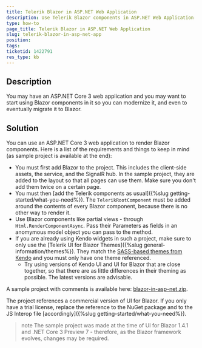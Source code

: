 ```yaml
---
title: Telerik Blazor in ASP.NET Web Application
description: Use Telerik Blazor components in ASP.NET Web Application
type: how-to
page_title: Telerik Blazor in ASP.NET Web Application
slug: telerik-blazor-in-asp-net-app
position: 
tags: 
ticketid: 1422791
res_type: kb
---
```



## Description
You may have an ASP.NET Core 3 web application and you may want to start using Blazor components in it so you can modernize it, and even to eventually migrate it to Blazor.

## Solution
You can use an ASP.NET Core 3 web application to render Blazor components. Here is a list of the requirements and things to keep in mind (as sample project is available at the end):

* You must first add Blazor to the project. This includes the client-side assets, the service, and the SignalR hub. In the sample project, they are added to the layout so that all pages can use them. Make sure you don't add them twice on a certain page.
* You must then [add the Telerik components as usual]({%slug getting-started/what-you-need%}). The `TelerikRootComponent` must be added around the contents of every Blazor component, because there is no other way to render it.
* Use Blazor components like partial views - through `Html.RenderComponentAsync`. Pass their Parameters as fields in an anomymous model object you can pass to the method.
* If you are already using Kendo widgets in such a project, make sure to only use the [Telerik UI for Blazor Themes]({%slug general-information/themes%}). They match the [SASS-based themes from Kendo](https://docs.telerik.com/kendo-ui/styles-and-layout/sass-themes) and you must only have one theme referenced.
    * Try using versions of Kendo UI and UI for Blazor that are close together, so that there are as little differences in their theming as possible. The latest versions are advisable.

A sample project with comments is available here: [blazor-in-asp-net.zip](blazor-in-asp-net.zip).

The project references a commercial version of UI for Blazor. If you only have a trial license, replace the reference to the NuGet package and to the JS Interop file [accordingly]({%slug getting-started/what-you-need%}).

>note The sample project was made at the time of UI for Blazor 1.4.1 and .NET Core 3 Preview 7 - therefore, as the Blazor framework evolves, changes may be required.


